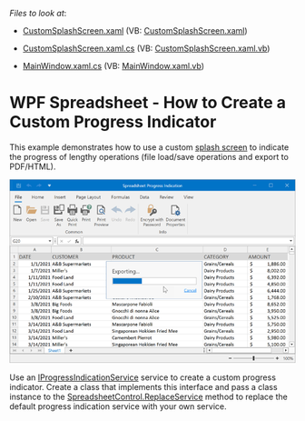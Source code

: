 <!-- default file list -->
*Files to look at*:

* [CustomSplashScreen.xaml](./CS/WpfSpreadsheetProgressSample/CustomSplashScreen.xaml) (VB: [CustomSplashScreen.xaml](./VB/WpfSpreadsheetProgressSample/CustomSplashScreen.xaml))

* [CustomSplashScreen.xaml.cs](./CS/WpfSpreadsheetProgressSample/CustomSplashScreen.xaml.cs) (VB: [CustomSplashScreen.xaml.vb](./VB/WpfSpreadsheetProgressSample/CustomSplashScreen.xaml.vb))

* [MainWindow.xaml.cs](./CS/WpfSpreadsheetProgressSample/MainWindow.xaml.cs) (VB: [MainWindow.xaml.vb](./VB/WpfSpreadsheetProgressSample/MainWindow.xaml.vb))

<!-- default file list end -->

# WPF Spreadsheet - How to Create a Custom Progress Indicator

This example demonstrates how to use a custom [splash screen](https://docs.devexpress.com/WPF/401685/controls-and-libraries/windows-and-utility-controls/splash-screen-manager) to indicate the progress of lengthy operations (file load/save operations and export to PDF/HTML).

![Spreadsheet - Custom Progress Indicator](./images/spreadsheet-custom-progress-indicator.png)

Use an [IProgressIndicationService](https://docs.devexpress.com/CoreLibraries/DevExpress.Services.IProgressIndicationService) service to create a custom progress indicator. Create a class that implements this interface and pass a class instance to the [SpreadsheetControl.ReplaceService](https://docs.devexpress.com/WPF/DevExpress.Xpf.Spreadsheet.SpreadsheetControl.ReplaceService--1(--0)) method to replace the default progress indication service with your own service.
